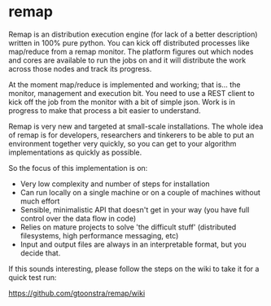 # remap

Remap is an distribution execution engine (for lack of a better description) written in 100% pure python. You can kick off distributed processes like map/reduce from a remap monitor. The platform figures out which nodes and cores are available to run the jobs on and it will distribute the work across those nodes and track its progress.

At the moment map/reduce is implemented and working; that is... the monitor, management and execution bit. You need to use a REST client to kick off the job from the monitor with a bit of simple json. Work is in progress to make that process a bit easier to understand.

Remap is very new and targeted at small-scale installations. The whole idea of remap is for developers, researchers and tinkerers to be able to put an environment together very quickly, so you can get to your algorithm implementations as quickly as possible.

So the focus of this implementation is on:
- Very low complexity and number of steps for installation
- Can run locally on a single machine or on a couple of machines without much effort
- Sensible, minimalistic API that doesn't get in your way (you have full control over the data flow in code)
- Relies on mature projects to solve 'the difficult stuff' (distributed filesystems, high performance messaging, etc)
- Input and output files are always in an interpretable format, but you decide that.

If this sounds interesting, please follow the steps on the wiki to take it for a quick test run:

https://github.com/gtoonstra/remap/wiki
